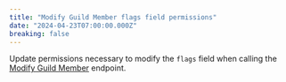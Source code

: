 ```yaml
---
title: "Modify Guild Member flags field permissions"
date: "2024-04-23T07:00:00.000Z"
breaking: false
---
```


Update permissions necessary to modify the `flags` field when calling the [Modify Guild Member](#DOCS_RESOURCES_GUILD/modify-guild-member) endpoint.
